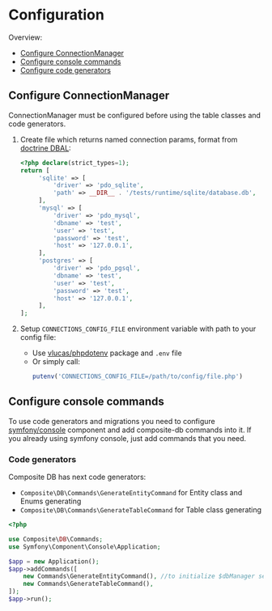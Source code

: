 # Configuration

Overview:
* [Configure ConnectionManager](#configure-connectionmanager)
* [Configure console commands](#configure-console-commands)
* [Configure code generators](#code-generators)


## Configure ConnectionManager

ConnectionManager must be configured before using the table classes and code generators.

1. Create file which returns named connection params, format from 
[doctrine DBAL](https://www.doctrine-project.org/projects/doctrine-dbal/en/latest/reference/configuration.html#configuration):

   ```php
   <?php declare(strict_types=1);
   return [
        'sqlite' => [
            'driver' => 'pdo_sqlite',
            'path' => __DIR__ . '/tests/runtime/sqlite/database.db',
        ],
        'mysql' => [
            'driver' => 'pdo_mysql',
            'dbname' => 'test',
            'user' => 'test',
            'password' => 'test',
            'host' => '127.0.0.1',
        ],
        'postgres' => [
            'driver' => 'pdo_pgsql',
            'dbname' => 'test',
            'user' => 'test',
            'password' => 'test',
            'host' => '127.0.0.1',
        ],
   ];
   ```
2. Setup `CONNECTIONS_CONFIG_FILE` environment variable with path to  your config file:
   * Use [vlucas/phpdotenv](https://github.com/vlucas/phpdotenv) package and `.env` file
   * Or simply call: 
     ```php 
     putenv('CONNECTIONS_CONFIG_FILE=/path/to/config/file.php')
     ```

## Configure console commands

To use code generators and migrations you need to configure [symfony/console](https://symfony.com/doc/current/components/console.html)
component and add composite-db commands into it. If you already using symfony console, just add commands that you need.

### Code generators

Composite DB has next code generators:
* `Composite\DB\Commands\GenerateEntityCommand` for Entity class and Enums generating
* `Composite\DB\Commands\GenerateTableCommand` for Table class generating

```php
<?php

use Composite\DB\Commands;
use Symfony\Component\Console\Application;

$app = new Application();
$app->addCommands([
    new Commands\GenerateEntityCommand(), //to initialize $dbManager see example above
    new Commands\GenerateTableCommand(),
]);
$app->run();
```